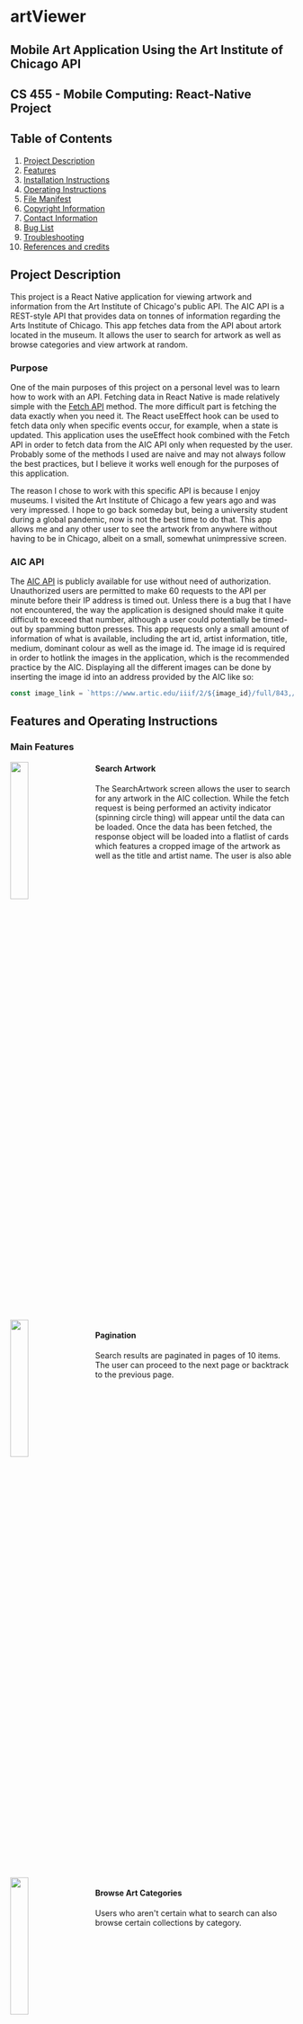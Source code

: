 # artViewer
## Mobile Art Application Using the Art Institute of Chicago API

## CS 455 - Mobile Computing: React-Native Project

## Table of Contents
1. [Project Description](#project-description)
2. [Features](#features)
3. [Installation Instructions](#installation-instructions)
4. [Operating Instructions](#operating-instructions)
5. [File Manifest](#file-manifest)
6. [Copyright Information](#copyright-information)
7. [Contact Information](#contact-information)
8. [Bug List](#bug-list--shortcomings)
9. [Troubleshooting](#troubleshooting-tips)
10. [References and credits](#references-and-credits)

## Project Description

This project is a React Native application for viewing artwork and information from the Art Institute of Chicago's public API. The AIC API is a REST-style API that provides data on tonnes of information regarding the Arts Institute of Chicago. This app fetches data from the API about artork located in the museum. It allows the user to search for artwork as well as browse categories and view artwork at random.

### Purpose
One of the main purposes of this project on a personal level was to learn how to work with an API. Fetching data in React Native is made relatively simple with the [Fetch API](https://reactnative.dev/docs/network) method. The more difficult part is fetching the data exactly when you need it. The React useEffect hook can be used to fetch data only when specific events occur, for example, when a state is updated. This application uses the useEffect hook combined with the Fetch API in order to fetch data from the AIC API only when requested by the user. Probably some of the methods I used are naive and may not always follow the best practices, but I believe it works well enough for the purposes of this application.

The reason I chose to work with this specific API is because I enjoy museums. I visited the Art Institute of Chicago a few years ago and was very impressed. I hope to go back someday but, being a university student during a global pandemic, now is not the best time to do that. This app allows me and any other user to see the artwork from anywhere without having to be in Chicago, albeit on a small, somewhat unimpressive screen.

### AIC API
The [AIC API](https://api.artic.edu/docs/) is publicly available for use without need of authorization. Unauthorized users are permitted to make 60 requests to the API per minute before their IP address is timed out. Unless there is a bug that I have not encountered, the way the application is designed should make it quite difficult to exceed that number, although a user could potentially be timed-out by spamming button presses. This app requests only a small amount of information of what is available, including the art id, artist information, title, medium, dominant colour as well as the image id. The image id is required in order to hotlink the images in the application, which is the recommended practice by the AIC. Displaying all the different images can be done by inserting the image id into an address provided by the AIC like so: 
```javascript
const image_link = `https://www.artic.edu/iiif/2/${image_id}/full/843,/0/default.jpg`;
```


## Features and Operating Instructions

### Main Features


<img align="left" style="float:left;margin-right: 25px" src="./assets/gifs/search.gif" width="25%">  

#### Search Artwork
The SearchArtwork screen allows the user to search for any artwork in the AIC collection. While the fetch request is being performed an activity indicator (spinning circle thing) will appear until the data can be loaded. Once the data has been fetched, the response object will be loaded into a flatlist of cards which features a cropped image of the artwork as well as the title and artist name. The user is also able 

<br clear="left"/>
<br />

<img align="left" style="float:left;margin-right: 25px" src="./assets/gifs/pagination.gif" width="25%">

#### Pagination
Search results are paginated in pages of 10 items. The user can proceed to the next page or backtrack to the previous page. 

<br clear="left"/>
<br />


<img align="left" style="float:left;margin-right: 25px" src="./assets/gifs/browse.gif" width="25%">

#### Browse Art Categories
Users who aren't certain what to search can also browse certain collections by category.  

<br clear="left"/>
<br />

<img  align="left" style="float: left; margin-right: 25px" src="./assets/gifs/random.gif" width="25%">

#### View a Random Artwork

Want more variety? The random artwork screen allows the user to randomly select one of the over 100 000 pieces of artwork from the AIC.  

<br clear="left"/>
<br />

### Smaller Features

## Installation Instructions

## Operating instructions


## File Manifest


- App.js: This is the main App file for the project. It controls the navigation of the application. A tab navigator is used instead of the stack navigator that we were shown in class. It effectively functions in the same way, except the tab navigator has a built-in navigation bottom bar which I felt worked nicely for this applicatoin.
- view/ArtSearch.js: this page allows users to make their own queries to the API using the searchbar.
- view/ArtDetail.js: This screen is displayed when the user presses the "more details" button on one of the flatlist items in ArtSearch.js and BrowseCellections.js.
- view/BrowseCollection.js: This file is the screen for the Browsing Collection. It is very similar to the ArtSearch screen, the difference being that the search queries are predetermined as buttons with subjects.
- view/RandomArt.js: This file is the screen for displaying random artwork. It is fairly similar in function to the ArtDetail page.
-


## Copyright information

## Contact information

## Bug list / shortcomings

## Troubleshooting tips

## References and credits
[1]: https://api.artic.edu/

Ultimately, the purpose of a README is to instruct the user as to what the application does, how it is compiled and installed and how the application is used. A user should be able to build, run and use your application with minimal effort. If the user encounters an issue, they should be able to get support, therefore you should include some instructions for troubleshooting and a way to contact you in case that fails. Note that it is good practice, although it is not required, that you do not commit directly to a master branch, instead pull from a working branch when changes are considered final.

Other features that contribute to a great README file may include:

     A project logo
     Project badges
     Demo screenshots / gifs
     Table of contents
     Concise project description
     Clear install instructions
     Features list
     Links to further reading
     Change log


